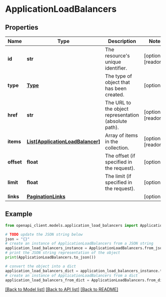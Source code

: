 # ApplicationLoadBalancers


## Properties

Name | Type | Description | Notes
------------ | ------------- | ------------- | -------------
**id** | **str** | The resource&#39;s unique identifier. | [optional] [readonly] 
**type** | [**Type**](Type.md) | The type of object that has been created. | [optional] 
**href** | **str** | The URL to the object representation (absolute path). | [optional] [readonly] 
**items** | [**List[ApplicationLoadBalancer]**](ApplicationLoadBalancer.md) | Array of items in the collection. | [optional] [readonly] 
**offset** | **float** | The offset (if specified in the request). | [optional] 
**limit** | **float** | The limit (if specified in the request). | [optional] 
**links** | [**PaginationLinks**](PaginationLinks.md) |  | [optional] 

## Example

```python
from openapi_client.models.application_load_balancers import ApplicationLoadBalancers

# TODO update the JSON string below
json = "{}"
# create an instance of ApplicationLoadBalancers from a JSON string
application_load_balancers_instance = ApplicationLoadBalancers.from_json(json)
# print the JSON string representation of the object
print(ApplicationLoadBalancers.to_json())

# convert the object into a dict
application_load_balancers_dict = application_load_balancers_instance.to_dict()
# create an instance of ApplicationLoadBalancers from a dict
application_load_balancers_from_dict = ApplicationLoadBalancers.from_dict(application_load_balancers_dict)
```
[[Back to Model list]](../README.md#documentation-for-models) [[Back to API list]](../README.md#documentation-for-api-endpoints) [[Back to README]](../README.md)


